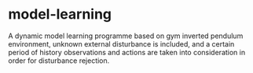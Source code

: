 # model-learning
A dynamic model learning programme based on gym inverted pendulum environment, unknown external disturbance is included, and a certain period of history observations and actions are taken into consideration in order for disturbance rejection.
